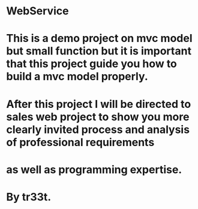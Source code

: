 # WebService
# This is a demo project on mvc model but small function but it is important that this project guide you how to build a mvc model properly.
# After this project I will be directed to sales web project to show you more clearly invited process and analysis of professional requirements
# as well as programming expertise.
# By tr33t.
